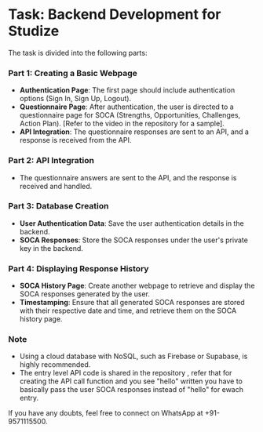 # Task: Backend Development for Studize

The task is divided into the following parts:

### Part 1: Creating a Basic Webpage
- **Authentication Page**: The first page should include authentication options (Sign In, Sign Up, Logout).
- **Questionnaire Page**: After authentication, the user is directed to a questionnaire page for SOCA (Strengths, Opportunities, Challenges, Action Plan). [Refer to the video in the repository for a sample].
- **API Integration**: The questionnaire responses are sent to an API, and a response is received from the API.

### Part 2: API Integration
- The questionnaire answers are sent to the API, and the response is received and handled.

### Part 3: Database Creation
- **User Authentication Data**: Save the user authentication details in the backend.
- **SOCA Responses**: Store the SOCA responses under the user's private key in the backend.

### Part 4: Displaying Response History
- **SOCA History Page**: Create another webpage to retrieve and display the SOCA responses generated by the user.
- **Timestamping**: Ensure that all generated SOCA responses are stored with their respective date and time, and retrieve them on the SOCA history page.

### Note
- Using a cloud database with NoSQL, such as Firebase or Supabase, is highly recommended.
- The entry level API code is shared in the repository , refer that for creating the API call function and you see "hello" written you have to basically pass the user SOCA responses instead of "hello" for ewach entry.

If you have any doubts, feel free to connect on WhatsApp at +91-9571115500.
